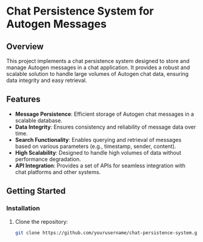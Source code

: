 # Chat Persistence System for Autogen Messages

## Overview
This project implements a chat persistence system designed to store and manage Autogen messages in a chat application. It provides a robust and scalable solution to handle large volumes of Autogen chat data, ensuring data integrity and easy retrieval.

## Features
- **Message Persistence**: Efficient storage of Autogen chat messages in a scalable database.
- **Data Integrity**: Ensures consistency and reliability of message data over time.
- **Search Functionality**: Enables querying and retrieval of messages based on various parameters (e.g., timestamp, sender, content).
- **High Scalability**: Designed to handle high volumes of data without performance degradation.
- **API Integration**: Provides a set of APIs for seamless integration with chat platforms and other systems.

## Getting Started


### Installation
1. Clone the repository:
   ```bash
   git clone https://github.com/yourusername/chat-persistence-system.git
